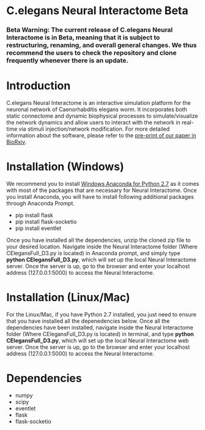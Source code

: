 # C.elegans Neural Interactome Beta

### Beta Warning: The current release of C.elegans Neural Interactome is in Beta, meaning that it is subject to restructuring, renaming, and overall general changes. We thus recommend the users to check the repository and clone frequently whenever there is an update.

# Introduction

C.elegans Neural Interactome is an interactive simulation platform for the neuronal network of Caenorhabditis elegans worm. It incorporates both static connectome and dynamic biophysical processes to simulate/visualize the network dynamics and allow users to interact with the network in real-time via stimuli injection/network modification. For more detailed information about the software, please refer to the [pre-print of our paper in BioRxiv](https://www.biorxiv.org/content/early/2017/11/26/209155).

# Installation (Windows)

We recommend you to install [Windows Anaconda for Python 2.7](https://www.anaconda.com/download/#windows) as it comes with most of the packages that are necessary for Neural Interactome. Once you install Anaconda, you will have to install following additional packages through Anaconda Prompt.

* pip install flask
* pip install flask-socketio
* pip install eventlet

Once you have installed all the dependencies, unzip the cloned zip file to your desired location. Navigate inside the Neural Interactome folder (Where CElegansFull_D3.py is located) in Anaconda prompt, and simply type **python CElegansFull_D3.py**, which will set up the local Neural Interactome server. Once the server is up, go to the browser and enter your localhost address (127.0.0.1:5000) to access the Neural Interactome. 

# Installation (Linux/Mac)

For the Linux/Mac,  if you have Python 2.7 installed, you just need to ensure that you have installed all the depenedencies below. Once all the dependencies have been installed, navigate inside the Neural Interactome folder (Where CElegansFull_D3.py is located) in terminal, and type **python CElegansFull_D3.py**, which will set up the local Neural Interactome web server. Once the server is up, go to the browser and enter your localhost address (127.0.0.1:5000) to access the Neural Interactome. 

# Dependencies

* numpy
* scipy
* eventlet
* flask
* flask-socketio
